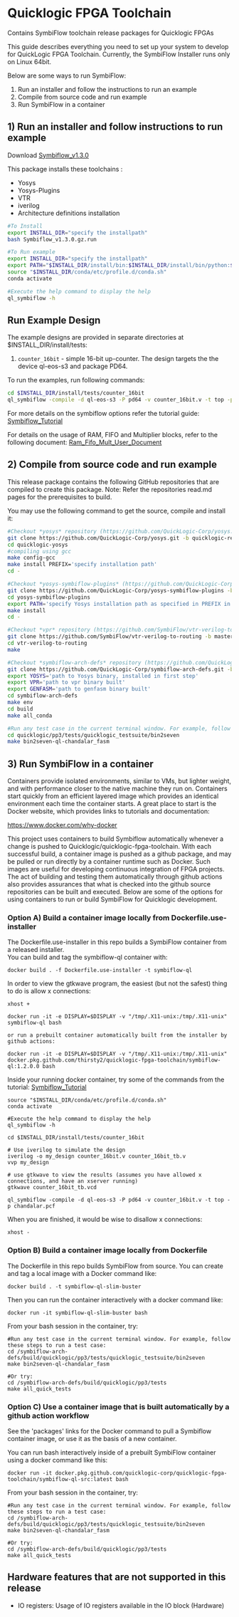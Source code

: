 # Quicklogic FPGA Toolchain
Contains SymbiFlow toolchain release packages for Quicklogic FPGAs

This guide describes everything you need to set up your system to develop for QuickLogic FPGA Toolchain. 
Currently, the SymbiFlow Installer runs only on Linux 64bit.

Below are some ways to run SymbiFlow:
1) Run an installer and follow the instructions to run an example
2) Compile from source code and run example
3) Run SymbiFlow in a container

## 1) Run an installer and follow instructions to run example

Download [Symbiflow_v1.3.0](https://github.com/QuickLogic-Corp/quicklogic-fpga-toolchain/releases/download/v1.3.0/Symbiflow_v1.3.0.gz.run)

This package installs these toolchains :

- Yosys
- Yosys-Plugins
- VTR
- iverilog
- Architecture definitions installation


```bash
#To Install
export INSTALL_DIR="specify the installpath"
bash Symbiflow_v1.3.0.gz.run

#To Run example
export INSTALL_DIR="specify the installpath"
export PATH="$INSTALL_DIR/install/bin:$INSTALL_DIR/install/bin/python:$PATH"
source "$INSTALL_DIR/conda/etc/profile.d/conda.sh"
conda activate

#Execute the help command to display the help
ql_symbiflow -h
```

## Run Example Design

The example designs are provided in separate directories at $INSTALL_DIR/install/tests:

1. `counter_16bit` - simple 16-bit up-counter. The design targets the the device ql-eos-s3 and package PD64.

To run the examples, run following commands:
```bash
cd $INSTALL_DIR/install/tests/counter_16bit
ql_symbiflow -compile -d ql-eos-s3 -P pd64 -v counter_16bit.v -t top -p chandalar.pcf 

```
For more details on the symbiflow options refer the tutorial guide:
[Symbiflow_Tutorial](https://quicklogic-fpga-tool-docs.readthedocs.io/en/latest/index.html)

For details on the usage of RAM, FIFO and Multiplier blocks, refer to the following document:
[Ram_Fifo_Mult_User_Document](https://quicklogic-fpga-tool-docs.readthedocs.io/en/latest/ram/S3BDeviceHardmacroResources.html)

## 2) Compile from source code and run example

This release package contains the following GitHub repositories that are compiled to create this package.  Note: Refer the repositories read.md pages for the prerequisites to build.

You may use the following command to get the source, compile and install it:
```bash
#Checkout *yosys* repository (https://github.com/QuickLogic-Corp/yosys.git), branch: **quicklogic-rebased**. 
git clone https://github.com/QuickLogic-Corp/yosys.git -b quicklogic-rebased quicklogic-yosys
cd quicklogic-yosys
#compiling using gcc
make config-gcc
make install PREFIX='specify installation path'
cd -

#Checkout *yosys-symbiflow-plugins* (https://github.com/QuickLogic-Corp/yosys-symbiflow-plugins), branch: **ql-ios**.
git clone https://github.com/QuickLogic-Corp/yosys-symbiflow-plugins -b ql-ios
cd yosys-symbiflow-plugins
export PATH='specify Yosys installation path as specified in PREFIX in previous step':$PATH
make install
cd -

#Checkout *vpr* repository (https://github.com/SymbiFlow/vtr-verilog-to-routing.git), branch: **master**.
git clone https://github.com/SymbiFlow/vtr-verilog-to-routing -b master
cd vtr-verilog-to-routing
make

#Checkout *symbiflow-arch-defs* repository (https://github.com/QuickLogic-Corp/symbiflow-arch-defs.git), branch: **quicklogic-upstream-rebase**. 
git clone https://github.com/QuickLogic-Corp/symbiflow-arch-defs.git -b quicklogic-upstream-rebase
export YOSYS='path to Yosys binary, installed in first step'
export VPR='path to vpr binary built'
export GENFASM='path to genfasm binary built'
cd symbiflow-arch-defs
make env
cd build
make all_conda

#Run any test case in the current terminal window. For example, follow these steps to run a test case:
cd quicklogic/pp3/tests/quicklogic_testsuite/bin2seven
make bin2seven-ql-chandalar_fasm
```
## 3) Run SymbiFlow in a container

Containers provide isolated environments, similar to VMs, but lighter weight, and with performance closer to the native machine they run on.  Containers start quickly from an efficient layered image which provides an identical environment each time the container starts. A great place to start is the Docker website, which provides links to tutorials and documentation:

https://www.docker.com/why-docker

This project uses containers to build Symbiflow automatically whenever a change is pushed to Quicklogic/quicklogic-fpga-toolchain.  With each successful build, a container image is pushed as a github package, and may be pulled or run directly by a container runtime such as Docker.  Such images are useful for developing continuous integration of FPGA projects.  The act of building and testing them automatically through github actions also provides assurances that what is checked into the github source repositories can be built and executed.  Below are some of the options for using containers to run or build SymbiFlow for Quicklogic development.

### Option A) Build a container image locally from Dockerfile.use-installer

The Dockerfile.use-installer in this repo builds a SymbiFlow container from a released installer.  
You can build and tag the symbiflow-ql container with:
```
docker build . -f Dockerfile.use-installer -t symbiflow-ql
```
In order to view the gtkwave program, the easiest (but not the safest) thing to do is allow x connections: 
```
xhost +

docker run -it -e DISPLAY=$DISPLAY -v "/tmp/.X11-unix:/tmp/.X11-unix" symbiflow-ql bash

or run a prebuilt container automatically built from the installer by github actions:

docker run -it -e DISPLAY=$DISPLAY -v "/tmp/.X11-unix:/tmp/.X11-unix" docker.pkg.github.com/thirsty2/quicklogic-fpga-toolchain/symbiflow-ql:1.2.0.0 bash
```
Inside your running docker container, try some of the commands from the tutorial:
[Symbiflow_Tutorial](https://quicklogic-fpga-tool-docs.readthedocs.io/en/latest/index.html)
```
source "$INSTALL_DIR/conda/etc/profile.d/conda.sh"
conda activate

#Execute the help command to display the help
ql_symbiflow -h

cd $INSTALL_DIR/install/tests/counter_16bit

# Use iverilog to simulate the design
iverilog -o my_design counter_16bit.v counter_16bit_tb.v
vvp my_design

# use gtkwave to view the results (assumes you have allowed x connections, and have an xserver running)
gtkwave counter_16bit_tb.vcd

ql_symbiflow -compile -d ql-eos-s3 -P pd64 -v counter_16bit.v -t top -p chandalar.pcf 

```

When you are finished, it would be wise to disallow x connections: 
```
xhost -
```


### Option B) Build a container image locally from Dockerfile

The Dockerfile in this repo builds SymbiFlow from source.  You can create and tag a local image with a Docker command like:
```
docker build . -t symbiflow-ql-slim-buster
```
Then you can run the container interactively with a docker command like:
```
docker run -it symbiflow-ql-slim-buster bash
```
From your bash session in the container, try:
```
#Run any test case in the current terminal window. For example, follow these steps to run a test case:
cd /symbiflow-arch-defs/build/quicklogic/pp3/tests/quicklogic_testsuite/bin2seven
make bin2seven-ql-chandalar_fasm

#Or try:
cd /symbiflow-arch-defs/build/quicklogic/pp3/tests
make all_quick_tests
```

### Option C) Use a container image that is built automatically by a github action workflow

See the 'packages' links for the Docker command to pull a Symbiflow container image, or use it as the basis of a new container. 

You can run bash interactively inside of a prebuilt SymbiFlow container using a docker command like this:
```
docker run -it docker.pkg.github.com/quicklogic-corp/quicklogic-fpga-toolchain/symbiflow-ql-src:latest bash
```

From your bash session in the container, try:
```
#Run any test case in the current terminal window. For example, follow these steps to run a test case:
cd /symbiflow-arch-defs/build/quicklogic/pp3/tests/quicklogic_testsuite/bin2seven
make bin2seven-ql-chandalar_fasm

#Or try:
cd /symbiflow-arch-defs/build/quicklogic/pp3/tests
make all_quick_tests
```


## Hardware features that are not supported in this release
- IO registers: Usage of IO registers available in the IO block (Hardware) 
